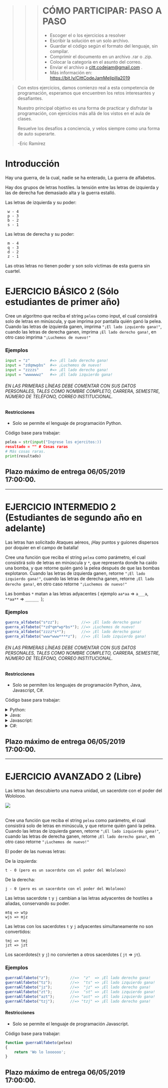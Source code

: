 >>> # CÓMO PARTICIPAR: PASO A PASO
>>> 
>>> * Escoger el o los ejercicios a resolver
>>> * Escribir la solución en un solo archivo.
>>> * Guardar el código según el formato del lenguaje, sin compilar.
>>> * Comprimir el documento en un archivo .rar o .zip. 
>>> * Colocar la categoría en el asunto del correo.
>>> * Enviar el archivo a citt.codejam@gmail.com .
>>> * Más información en: https://bit.ly/CittCodeJamMelipilla2019 


> Con estos ejercicios, damos comienzo real a esta competencia de programación, esperamos que encuentren los retos interesantes y desafiantes.
> 
> Nuestro principal objetivo es una forma de practicar y disfrutar la programación, con ejercicios más allá de los vistos en el aula de clases. 
>
> Resuelve los desafíos a conciencia, y velos siempre como una forma de auto superarte.
>
> -Eric Ramírez


# Introducción

Hay una guerra, de la cual, nadie se ha enterado, La guerra de alfabetos.

Hay dos grupos de letras hostiles. la tensión entre las letras de izquierda y las de derecha fue demasiado alta y la guerra estalló.

Las letras de izquierda y su poder:
```
 w - 4
 p - 3
 b - 2
 s - 1
```
Las letras de derecha y su poder:
```
 m - 4
 q - 3
 d - 2
 z - 1
```
Las otras letras no tienen poder y son solo víctimas de esta guerra sin cuartel.

# EJERCICIO BÁSICO 2 (Sólo estudiantes de primer año)

Cree un algoritmo que reciba el string `pelea` como input, el cual consistirá solo de letras en minúscula, y que imprima por pantalla quién ganó la pelea.
Cuando las letras de izquierda ganen, imprima `"¡El lado izquierdo gana!"`, cuando las letras de derecha ganen, imprima `¡El lado derecho gana!`, en otro caso imprima `"¡Luchemos de nuevo!"`

### Ejemplos
```python
input = "z"         #=> ¡El lado derecho gana!
input = "zdqmwpbs"  #=> ¡Luchemos de nuevo!
input = "zzzzs"     #=> ¡El lado derecho gana!
input = "wwwwwwz"   #=> ¡El lado izquierdo gana!
```

###### *EN LAS PRIMERAS LÍNEAS DEBE COMENTAR CON SUS DATOS PERSONALES, TALES COMO NOMBRE COMPLETO, CARRERA, SEMESTRE, NÚMERO DE TELÉFONO, CORREO INSTITUCIONAL.*

#### Restricciones
* Solo se permite el lenguaje de programación Python.

Código base para trabajar:
```python
pelea = str(input("Ingrese los ejercitos:))
resultado = "" # Cosas raras
# Más cosas raras.
print(resultado)
```


## Plazo máximo de entrega 06/05/2019 17:00:00. 


<hr>

# EJERCICIO INTERMEDIO 2 (Estudiantes de segundo año en adelante)

Las letras han solicitado Ataques aéreos, ¡Hay puntos y guiones dispersos por doquier en el campo de batalla!

Cree una función que reciba el string `pelea` como parámetro, el cual consistirá solo de letras en minúscula y `*`, que representa donde ha caído una bomba, y que retorne quién ganó la pelea después de que las bombas explotaron.
Cuando las letras de izquierda ganen, retorne `"¡El lado izquierdo gana!"`, cuando las letras de derecha ganen, retorne `¡El lado derecho gana!`, en otro caso retorne `"¡Luchemos de nuevo!"`

Las bombas `*` matan a las letras adyacentes ( ejemplo `aa*aa` => `a___a`, `**aa**` => `______ `);

### Ejemplos
```javascript
guerra_alfabeto("s*zz");          //=> ¡El lado derecho gana!
guerra_alfabeto("*zd*qm*wp*bs*"); //=> ¡Luchemos de nuevo!
guerra_alfabeto("zzzz*s*");       //=> ¡El lado derecho gana!
guerra_alfabeto("www*www****z");  //=> ¡El lado izquierdo gana!
```

###### *EN LAS PRIMERAS LÍNEAS DEBE COMENTAR CON SUS DATOS PERSONALES, TALES COMO NOMBRE COMPLETO, CARRERA, SEMESTRE, NÚMERO DE TELÉFONO, CORREO INSTITUCIONAL.*

#### Restricciones
* Solo se permiten los lenguajes de programación Python, Java, Javascript, C#.

Código base para trabajar:

<details><summary>Python:</summary>
<p>

```python
def guerra_alfabeto(pelea):
    #Su código aquí
```
</p>
</details> 

<details><summary>Java:</summary>
<p>

```Java
public class GuerraAlfabetoAtaqueAere{

  public static String guerraAlfabeto(String pelea){
        return "¡Tengan piedad!";
  }
}
```
</p>
</details> 

<details><summary>Javascript:</summary>
<p>

```Javascript
function guerraAlfabeto(pelea)
{
  return '¡Tengan piedad!';  
}
```
</p>
</details> 

<details><summary>C#:</summary>
<p>

```C#
 public class GuerraAlfabetoAtaqueAere
 {
    public static string GuerraAlfabeto(string pelea)
    {
      return "¡Tengan piedad!";
    }
 }
```
</p>
</details> 


## Plazo máximo de entrega 06/05/2019 17:00:00. 


<hr>

# EJERCICIO AVANZADO 2 (Libre)

Las letras han descubierto una nueva unidad, un sacerdote con el poder del Wololooo.

<img src="https://i.imgur.com/AUaPiip.jpg">
<br><br>

Cree una función que reciba el string `pelea` como parámetro, el cual consistirá solo de letras en minúscula, y que retorne quién ganó la pelea.
Cuando las letras de izquierda ganen, retorne `"¡El lado izquierdo gana!"`, cuando las letras de derecha ganen, retorne `¡El lado derecho gana!`, en otro caso retorne `"¡Luchemos de nuevo!"`

El poder de las nuevas letras:

De la izquierda:
```
t - 0 (pero es un sacerdote con el poder del Wololooo)
```

De la derecha:
```
j - 0 (pero es un sacerdote con el poder del Wololooo)
```

Las letras sacerdote `t` y `j` cambian a las letras adyacentes de hostiles a aliadas, conservando su poder.
```
mtq => wtp
wjs => mjz
```

Las letras con los sacerdotes `t` y `j` adyacentes simultaneamente no son convertidos:
```
tmj => tmj
jzt => jzt
```

Los sacerdotes(`t` y `j`) no convierten a otros sacerdotes ( `jt` => `jt`).

### Ejemplos
```javascript
guerraAlfabeto("z");         //=>  "z"  => ¡El lado derecho gana!
guerraAlfabeto("tz");        //=>  "ts" => ¡El lado izquierdo gana!
guerraAlfabeto("jz");        //=>  "jz" => ¡El lado derecho gana!
guerraAlfabeto("zt");        //=>  "st" => ¡El lado izquierdo gana!
guerraAlfabeto("azt");       //=> "ast" => ¡El lado izquierdo gana!
guerraAlfabeto("tzj");       //=> "tzj" => ¡El lado derecho gana!
```

#### Restricciones
* Solo se permite el lenguaje de programación Javascript.

Código base para trabajar:
```javascript
function guerraAlfabeto(pelea)
{
    return 'Wo lo loooooo';
}
```


## Plazo máximo de entrega 06/05/2019 17:00:00. 

